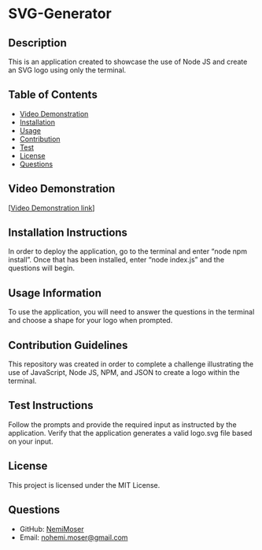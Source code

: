 
# SVG-Generator

## Description

This is an application created to showcase the use of Node JS and create an SVG logo using only the terminal.

## Table of Contents
- [Video Demonstration](#video-demo)
- [Installation](#installation)
- [Usage](#usage)
- [Contribution](#contribution)
- [Test](#test)
- [License](#license)
- [Questions](#questions)

## Video Demonstration
[[Video Demonstration link](https://drive.google.com/file/d/1peqIy7U8eREQ-m0rtQKx61vlV7hfHebx/view)]

## Installation Instructions
In order to deploy the application, go to the terminal and enter “node npm install”. Once that has been installed, enter “node index.js” and the questions will begin.

## Usage Information
To use the application, you will need to answer the questions in the terminal and choose a shape for your logo when prompted.

## Contribution Guidelines
This repository was created in order to complete a challenge illustrating the use of JavaScript, Node JS, NPM, and JSON to create a logo within the terminal.

## Test Instructions
Follow the prompts and provide the required input as instructed by the application. Verify that the application generates a valid logo.svg file based on your input.

## License

This project is licensed under the MIT License.

## Questions

- GitHub: [NemiMoser](https://github.com/NemiMoser)
- Email: nohemi.moser@gmail.com
